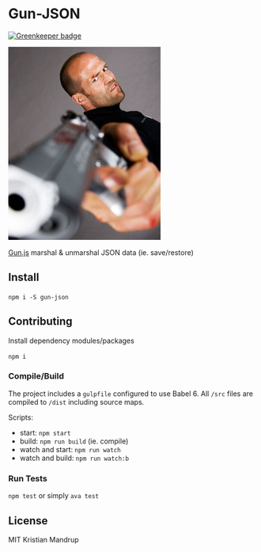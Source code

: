 # Gun-JSON

[![Greenkeeper badge](https://badges.greenkeeper.io/kristianmandrup/red-dragon.svg)](https://greenkeeper.io/)

![Gun Jason](https://github.com/kristianmandrup/gun-json/raw/master/gun-json.jpg)

[Gun.js](http://gun.js.org/) marshal & unmarshal JSON data (ie. save/restore)

## Install

`npm i -S gun-json`

## Contributing

Install dependency modules/packages

`npm i`

### Compile/Build

The project includes a `gulpfile` configured to use Babel 6.
All `/src` files are compiled to `/dist` including source maps.

Scripts:

- start: `npm start`
- build: `npm run build` (ie. compile)
- watch and start: `npm run watch`
- watch and build: `npm run watch:b`

### Run Tests

`npm test` or simply `ava test`

## License

MIT Kristian Mandrup
